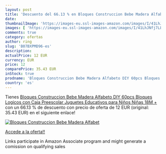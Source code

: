 ```yaml
---
layout: post
title: 'Descuento del 66.13 % en Bloques Construccion Bebe Madera Alfabet'
date: 
thumbnailImage: 'https://images-eu.ssl-images-amazon.com/images/I/41LhJNfj7LL._SL200_.jpg'
images: [ 'https://images-eu.ssl-images-amazon.com/images/I/41LhJNfj7LL._SL200_.jpg' ]
comments: true
category: ofertas
author: ring
slug: 'B07BXPMD96-es'
description:
actualPrice: 12 EUR
currency: EUR
price: 12
comparePrice: 35.43 EUR
inStock: true
prodname: 'Bloques Construccion Bebe Madera Alfabeto DIY 60pcs Bloques Logicos con Caja Preescolar Juguetes Educativos para Niños Niñas 18M +'
country: 'es'
---
```


Tienes [Bloques Construccion Bebe Madera Alfabeto DIY 60pcs Bloques Logicos con Caja Preescolar Juguetes Educativos para Niños Niñas 18M +](https://www.amazon.es/dp/B07BXPMD96/?tag=tolees-21) con un 66.13 % de descuento con precio de oferta de 12 EUR (original: 35.43 EUR) en el siguiente enlace!

[![Bloques Construccion Bebe Madera Alfabet](https://images-eu.ssl-images-amazon.com/images/I/41LhJNfj7LL._SL200_.jpg)](https://www.amazon.es/dp/B07BXPMD96/?tag=tolees-21)

[Accede a la oferta!!](https://www.amazon.es/dp/B07BXPMD96/?tag=tolees-21)

Links participate in Amazon Associate program and might generate a comission on qualifying sales



